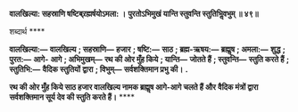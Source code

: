 **वालखिल्या: सहस्राणि षष्टिब्र्रह्मर्षयोऽमला: ।** **पुरतोऽभिमुखं यान्ति स्तुवन्ति स्तुतिभिॢवभुम् ॥ ४९॥** 

शब्दार्थ **** 

**वालखिल्या:—** **वालखिल्य** **; सहस्राणि—** **हजार** **; षष्टि:—** **साठ** **; ब्रह्म-ऋषय:—** **ब्रह्मॢष** **; अमला:—** **शुद्ध** **; पुरत:—** **आगे-** **आगे** **; अभिमुखम्—** **रथ की ओर मुँह किये** **; यान्ति—** **जोतते हैं** **; स्तुवन्ति—** **स्तुति करते हैं** **; स्तुतिभि:—** **वैदिक स्तुतियों** **द्वारा** **; विभुम्—** **सर्वशक्तिमान प्रभु की।** **.** 

**रथ की ओर मुँह किये साठ हजार वालखिल्य नामक ब्रह्मॢष आगे-आगे चलते हैं और** **वैदिक मंत्रों द्वारा सर्वशक्तिमान सूर्य देव की स्तुति करते हैं।** **** 